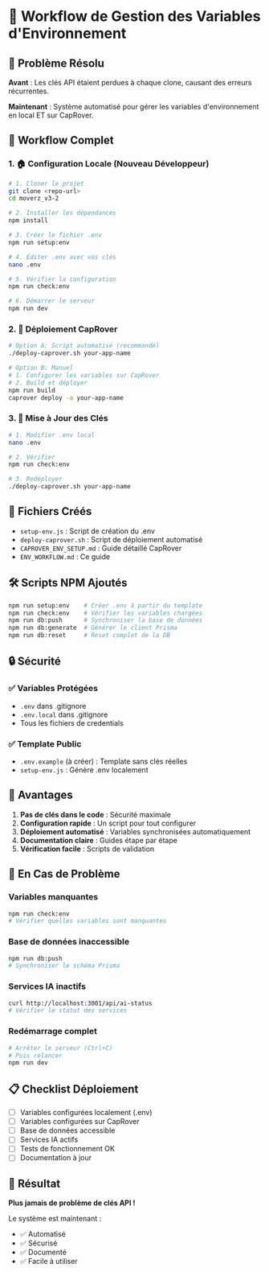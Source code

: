 # 🔐 Workflow de Gestion des Variables d'Environnement

## 🎯 Problème Résolu

**Avant** : Les clés API étaient perdues à chaque clone, causant des erreurs récurrentes.

**Maintenant** : Système automatisé pour gérer les variables d'environnement en local ET sur CapRover.

## 🚀 Workflow Complet

### 1. 🏠 Configuration Locale (Nouveau Développeur)

```bash
# 1. Cloner le projet
git clone <repo-url>
cd moverz_v3-2

# 2. Installer les dépendances
npm install

# 3. Créer le fichier .env
npm run setup:env

# 4. Éditer .env avec vos clés
nano .env

# 5. Vérifier la configuration
npm run check:env

# 6. Démarrer le serveur
npm run dev
```

### 2. 🚀 Déploiement CapRover

```bash
# Option A: Script automatisé (recommandé)
./deploy-caprover.sh your-app-name

# Option B: Manuel
# 1. Configurer les variables sur CapRover
# 2. Build et déployer
npm run build
caprover deploy -a your-app-name
```

### 3. 🔄 Mise à Jour des Clés

```bash
# 1. Modifier .env local
nano .env

# 2. Vérifier
npm run check:env

# 3. Redéployer
./deploy-caprover.sh your-app-name
```

## 📁 Fichiers Créés

- `setup-env.js` : Script de création du .env
- `deploy-caprover.sh` : Script de déploiement automatisé
- `CAPROVER_ENV_SETUP.md` : Guide détaillé CapRover
- `ENV_WORKFLOW.md` : Ce guide

## 🛠️ Scripts NPM Ajoutés

```bash
npm run setup:env    # Créer .env à partir du template
npm run check:env    # Vérifier les variables chargées
npm run db:push      # Synchroniser la base de données
npm run db:generate  # Générer le client Prisma
npm run db:reset     # Reset complet de la DB
```

## 🔒 Sécurité

### ✅ Variables Protégées
- `.env` dans .gitignore
- `.env.local` dans .gitignore
- Tous les fichiers de credentials

### ✅ Template Public
- `.env.example` (à créer) : Template sans clés réelles
- `setup-env.js` : Génère .env localement

## 🎯 Avantages

1. **Pas de clés dans le code** : Sécurité maximale
2. **Configuration rapide** : Un script pour tout configurer
3. **Déploiement automatisé** : Variables synchronisées automatiquement
4. **Documentation claire** : Guides étape par étape
5. **Vérification facile** : Scripts de validation

## 🚨 En Cas de Problème

### Variables manquantes
```bash
npm run check:env
# Vérifier quelles variables sont manquantes
```

### Base de données inaccessible
```bash
npm run db:push
# Synchroniser le schéma Prisma
```

### Services IA inactifs
```bash
curl http://localhost:3001/api/ai-status
# Vérifier le statut des services
```

### Redémarrage complet
```bash
# Arrêter le serveur (Ctrl+C)
# Puis relancer
npm run dev
```

## 📋 Checklist Déploiement

- [ ] Variables configurées localement (.env)
- [ ] Variables configurées sur CapRover
- [ ] Base de données accessible
- [ ] Services IA actifs
- [ ] Tests de fonctionnement OK
- [ ] Documentation à jour

## 🎉 Résultat

**Plus jamais de problème de clés API !** 

Le système est maintenant :
- ✅ Automatisé
- ✅ Sécurisé  
- ✅ Documenté
- ✅ Facile à utiliser

